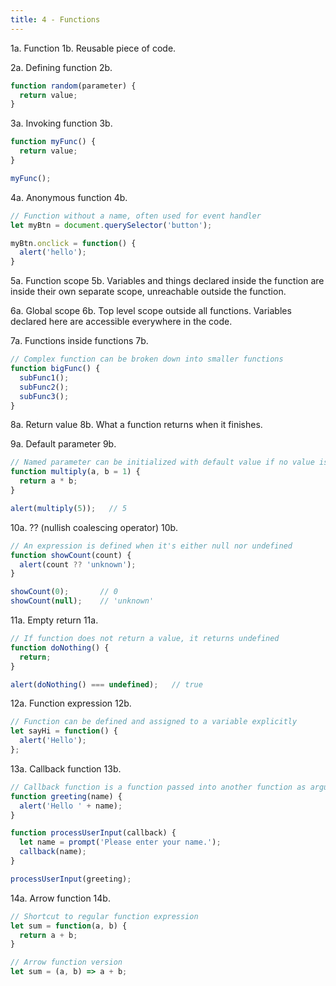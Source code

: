 ```yaml
---
title: 4 - Functions
---
```


1a. Function
1b. Reusable piece of code.

2a. Defining function
2b.
```js
function random(parameter) {
  return value;
}
```

3a. Invoking function
3b.
```js
function myFunc() {
  return value;
}

myFunc();
```

4a. Anonymous function
4b.
```js
// Function without a name, often used for event handler
let myBtn = document.querySelector('button');

myBtn.onclick = function() {
  alert('hello');
}
```

5a. Function scope
5b. Variables and things declared inside the function are inside their own separate scope, unreachable outside the function.

6a. Global scope
6b. Top level scope outside all functions. Variables declared here are accessible everywhere in the code.

7a. Functions inside functions
7b.
```js
// Complex function can be broken down into smaller functions
function bigFunc() {
  subFunc1();
  subFunc2();
  subFunc3();
}
```

8a. Return value
8b. What a function returns when it finishes.

9a. Default parameter
9b.
```js
// Named parameter can be initialized with default value if no value is passed
function multiply(a, b = 1) {
  return a * b;
}

alert(multiply(5));   // 5
```

10a. ?? (nullish coalescing operator)
10b.
```js
// An expression is defined when it's either null nor undefined
function showCount(count) {
  alert(count ?? 'unknown');
}

showCount(0);       // 0
showCount(null);    // 'unknown'
```

11a. Empty return
11a.
```js
// If function does not return a value, it returns undefined
function doNothing() {
  return;
}

alert(doNothing() === undefined);   // true
```

12a. Function expression
12b.
```js
// Function can be defined and assigned to a variable explicitly
let sayHi = function() {
  alert('Hello');
};
```

13a. Callback function
13b.
```js
// Callback function is a function passed into another function as argument
function greeting(name) {
  alert('Hello ' + name);
}

function processUserInput(callback) {
  let name = prompt('Please enter your name.');
  callback(name);
}

processUserInput(greeting);
```

14a. Arrow function
14b.
```js
// Shortcut to regular function expression
let sum = function(a, b) {
  return a + b;
}

// Arrow function version
let sum = (a, b) => a + b;
```